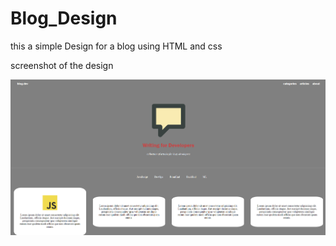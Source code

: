 # Blog_Design

this a simple Design for  a blog using HTML and css 

screenshot of the design

![Screenshot](Capture.PNG)  